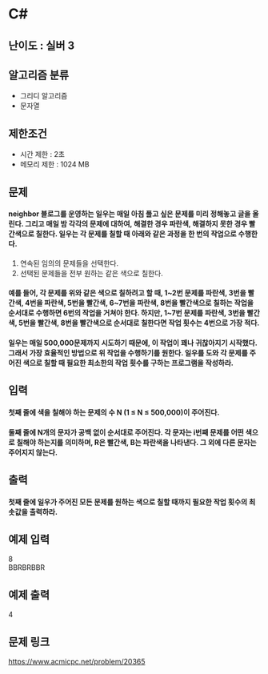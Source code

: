 # C#

## 난이도 : 실버 3

## 알고리즘 분류
  - 그리디 알고리즘
  - 문자열

## 제한조건
  - 시간 제한 : 2초
  - 메모리 제한 : 1024 MB

## 문제
#### neighbor 블로그를 운영하는 일우는 매일 아침 풀고 싶은 문제를 미리 정해놓고 글을 올린다. 그리고 매일 밤 각각의 문제에 대하여, 해결한 경우 파란색, 해결하지 못한 경우 빨간색으로 칠한다. 일우는 각 문제를 칠할 때 아래와 같은 과정을 한 번의 작업으로 수행한다.
  1. 연속된 임의의 문제들을 선택한다.
  2. 선택된 문제들을 전부 원하는 같은 색으로 칠한다.

#### 예를 들어, 각 문제를 위와 같은 색으로 칠하려고 할 때, 1~2번 문제를 파란색, 3번을 빨간색, 4번을 파란색, 5번을 빨간색, 6~7번을 파란색, 8번을 빨간색으로 칠하는 작업을 순서대로 수행하면 6번의 작업을 거쳐야 한다. 하지만, 1~7번 문제를 파란색, 3번을 빨간색, 5번을 빨간색, 8번을 빨간색으로 순서대로 칠한다면 작업 횟수는 4번으로 가장 적다.
#### 일우는 매일 500,000문제까지 시도하기 때문에, 이 작업이 꽤나 귀찮아지기 시작했다. 그래서 가장 효율적인 방법으로 위 작업을 수행하기를 원한다. 일우를 도와 각 문제를 주어진 색으로 칠할 때 필요한 최소한의 작업 횟수를 구하는 프로그램을 작성하라.

## 입력
#### 첫째 줄에 색을 칠해야 하는 문제의 수 N (1 ≤ N ≤ 500,000)이 주어진다.
#### 둘째 줄에 N개의 문자가 공백 없이 순서대로 주어진다. 각 문자는 i번째 문제를 어떤 색으로 칠해야 하는지를 의미하며, R은 빨간색, B는 파란색을 나타낸다. 그 외에 다른 문자는 주어지지 않는다.

## 출력
#### 첫째 줄에 일우가 주어진 모든 문제를 원하는 색으로 칠할 때까지 필요한 작업 횟수의 최솟값을 출력하라.

## 예제 입력
8<br/>
BBRBRBBR<br/>

## 예제 출력
4<br/>

## 문제 링크
https://www.acmicpc.net/problem/20365